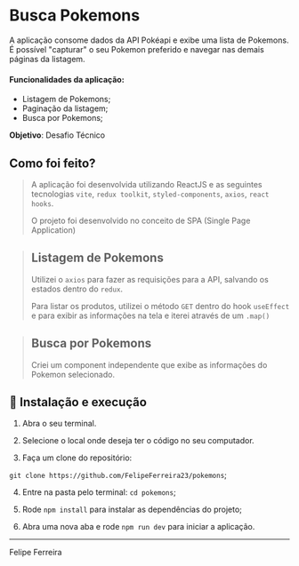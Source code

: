 # Busca Pokemons

A aplicação consome dados da API Pokéapi e exibe uma lista de Pokemons. 
É possível "capturar" o seu Pokemon preferido e navegar nas demais páginas da listagem.

#### Funcionalidades da aplicação: 

- Listagem de Pokemons;
- Paginação da listagem;
- Busca por Pokemons;

**Objetivo**: Desafio Técnico

## Como foi feito? 
> A aplicação foi desenvolvida utilizando ReactJS e as seguintes tecnologias `vite`, `redux toolkit`, `styled-components`, `axios`, `react hooks`.
> 
> O projeto foi desenvolvido no conceito de SPA (Single Page Application)

>## Listagem de Pokemons
> Utilizei o `axios` para fazer as requisições para a API, salvando os estados dentro do `redux`. 
> 
> Para listar os produtos, utilizei o método `GET` dentro do hook `useEffect` 
e para exibir as informações na tela e iterei através de um `.map()`
  
>## Busca por Pokemons
> Criei um component independente que exibe as informações do Pokemon selecionado.

## 🚀 Instalação e execução

1. Abra o seu terminal.

2. Selecione o local onde deseja ter o código no seu computador.

3. Faça um clone do repositório:

  `git clone https://github.com/FelipeFerreira23/pokemons`;

4. Entre na pasta pelo terminal: `cd pokemons`;

5. Rode `npm install` para instalar as dependências do projeto;

6. Abra uma nova aba e rode `npm run dev` para iniciar a aplicação.

---

Felipe Ferreira
